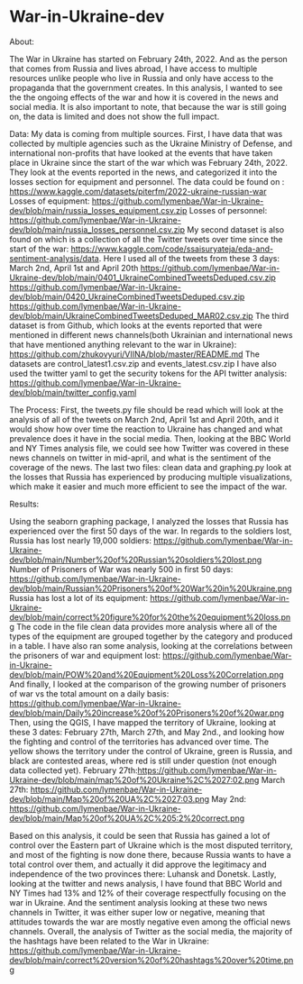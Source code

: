 # War-in-Ukraine-dev
About:

The War in Ukraine has started on February 24th, 2022. And as the person that comes from Russia and lives abroad, I have access to multiple resources unlike people who live in Russia and only have access to the propaganda that the government creates. In this analysis, I wanted to see the the ongoing effects of the war and how it is covered in the news and social media. It is also important to note, that because the war is still going on, the data is limited and does not show the full impact.

Data:
My data is coming from multiple sources. First, I have data that was collected by multiple agencies such as the Ukraine Ministry of Defense, and international non-profits that have looked at the events that have taken place in Ukraine since the start of the war which was February 24th, 2022. They look at the events reported in the news, and categorized it into the losses section for equipment and personnel. The data could be found on  : 
https://www.kaggle.com/datasets/piterfm/2022-ukraine-russian-war
Losses of equipment: https://github.com/lymenbae/War-in-Ukraine-dev/blob/main/russia_losses_equipment.csv.zip
Losses of personnel: https://github.com/lymenbae/War-in-Ukraine-dev/blob/main/russia_losses_personnel.csv.zip
My second dataset is also found on  which is a collection of all the Twitter tweets over time since the start of the war: https://www.kaggle.com/code/ssaisuryateja/eda-and-sentiment-analysis/data. Here I used all of the tweets from these 3 days: March 2nd, April 1st and April 20th
https://github.com/lymenbae/War-in-Ukraine-dev/blob/main/0401_UkraineCombinedTweetsDeduped.csv.zip
https://github.com/lymenbae/War-in-Ukraine-dev/blob/main/0420_UkraineCombinedTweetsDeduped.csv.zip
https://github.com/lymenbae/War-in-Ukraine-dev/blob/main/UkraineCombinedTweetsDeduped_MAR02.csv.zip
The third dataset is from Github, which looks at the events reported that were mentioned in different news channels(both Ukrainian and international news that have mentioned anything relevant to the war in Ukraine): https://github.com/zhukovyuri/VIINA/blob/master/README.md
The datasets are control_latest1.csv.zip and events_latest.csv.zip
I have also used the twitter yaml to get the security tokens for the API twitter analysis: https://github.com/lymenbae/War-in-Ukraine-dev/blob/main/twitter_config.yaml

The Process:
First, the tweets.py file should be read which will look at the analysis of all of the tweets on March 2nd, April 1st and April 20th, and it would show how over time the reaction to Ukraine has changed and what prevalence does it have in the social media.
Then, looking at the BBC World and NY Times analysis file, we could see how Twitter was covered in these news channels on twitter in mid-april, and what is the sentiment of the coverage of the news.
The last two files: clean data and graphing.py look at the losses that Russia has experienced by producing multiple visualizations, which make it easier and much more efficient to see the impact of the war.

Results:

Using the seaborn graphing package, I analyzed the losses that Russia has experienced over the first 50 days of the war.
In regards to the soldiers lost, Russia has lost nearly 19,000 soldiers: https://github.com/lymenbae/War-in-Ukraine-dev/blob/main/Number%20of%20Russian%20soldiers%20lost.png
Number of Prisoners of War was nearly 500 in first 50 days: https://github.com/lymenbae/War-in-Ukraine-dev/blob/main/Russian%20Prisoners%20of%20War%20in%20Ukraine.png
Russia has lost a lot of its equipment: https://github.com/lymenbae/War-in-Ukraine-dev/blob/main/correct%20figure%20for%20the%20equipment%20loss.png 
The code in the file clean data provides more analysis where all of the types of the equipment are grouped together by the category and produced in a table.
I have also ran some analysis, looking at the correlations between the prisoners of war and equipment lost: https://github.com/lymenbae/War-in-Ukraine-dev/blob/main/POW%20and%20Equipment%20Loss%20Correlation.png 
And finally, I looked at the comparison of the growing number of prisoners of war vs the total amount on a daily basis: https://github.com/lymenbae/War-in-Ukraine-dev/blob/main/Daily%20increase%20of%20Prisoners%20of%20war.png
Then, using the QGIS, I have mapped the territory of Ukraine, looking at these 3 dates: February 27th, March 27th, and May 2nd., and looking how the fighting and control of the territories has advanced over time. The yellow shows the territory under the control of Ukraine, green is Russia, and black are contested areas, where red is still under question (not enough data collected yet).
February 27th:https://github.com/lymenbae/War-in-Ukraine-dev/blob/main/map%20of%20Ukraine%2C%2027:02.png
March 27th: https://github.com/lymenbae/War-in-Ukraine-dev/blob/main/Map%20of%20UA%2C%2027:03.png
May 2nd: https://github.com/lymenbae/War-in-Ukraine-dev/blob/main/Map%20of%20UA%2C%205:2%20correct.png

Based on this analysis, it could be seen that Russia has gained a lot of control over the Eastern part of Ukraine which is the most disputed territory, and most of the fighting is now done there, because Russia wants to have a total control over them, and actually it did approve the legitimacy and independence of the two provinces there: Luhansk and Donetsk.
Lastly, looking at the twitter and news analysis, I have found that BBC World and NY Times had 13% and 12% of their coverage respectfully focusing on the war in Ukraine. And the sentiment analysis looking at these two news channels in Twitter, it was either super low or negative, meaning that attitudes towards the war are mostly negative even among the official news channels.
Overall, the analysis of Twitter as the social media, the majority of the hashtags have been related to the War in Ukraine: https://github.com/lymenbae/War-in-Ukraine-dev/blob/main/correct%20version%20of%20hashtags%20over%20time.png
